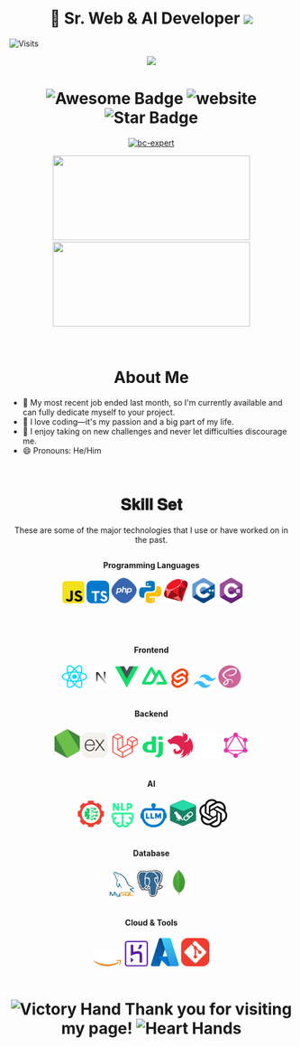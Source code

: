 <!DOCTYPE html>
<html>

<body>
  <h1 align="center"> 👋 Sr. Web & AI Developer <img src="https://media.giphy.com/media/hvRJCLFzcasrR4ia7z/giphy.gif"
      width="35"></h1>

  <!-- Updated fancy visitor badge -->
  ![Visits](https://img.shields.io/badge/Visitors-28379-blue)
  <p align="center">
    <a href="https://github.com/akini072"><img
        src="https://readme-typing-svg.herokuapp.com/?lines=Result%20Oriented;Full%20Stack-Developer;8%2B%20years%20of%20coding%20experience;Always%20learning%20new%20tech&font=Pacifico&center=true&width=650&height=120&color=58a6ff&vCenter=true&size=45%22"></a>
  </p>

  <h1 align="center">
    <img src="https://cdn.rawgit.com/sindresorhus/awesome/d7305f38d29fed78fa85652e3a63e154dd8e8829/media/badge.svg"
      alt="Awesome Badge" />
    <img
      src="https://img.shields.io/static/v1?label=&labelColor=505050&message=Findwork&color=%230076D6&style=flat&logo=google-chrome&logoColor=%230076D6"
      alt="website" />
    <img src="https://img.shields.io/static/v1?label=%F0%9F%8C%9F&message=If%20Useful&style=style=flat&color=BC4E99"
      alt="Star Badge" />
  </h1>

  <p align="center"> <a href="https://github.com/ryo-ma/github-profile-trophy"><img
        src="https://github-profile-trophy.vercel.app/?username=akini072&theme=tokyonight&no-frame=true&row=1&&margin-w=30&no-bg=false"
        alt="bc-expert" width="600px" /></a> </p>

  <p align="center">
    <img height="150px" width="350px"
      src="https://github-readme-stats.vercel.app/api?username=akini072&count_private=true&show_icons=true&theme=tokyonight" />
    <img height="150px" width="350px"
      src="https://github-readme-stats.vercel.app/api/top-langs/?username=akini072&layout=compact&theme=aura&langs_count=9" />
  </p>

  <br />

  <h1 align="center">About Me</h1>

  <ul dir="auto">
    <li>🏦 My most recent job ended last month, so I'm currently available and can fully dedicate myself to your project.</li>
    <li>🤔 I love coding—it's my passion and a big part of my life.</li>
    <li>💬 I enjoy taking on new challenges and never let difficulties discourage me.</li>
    <li>😄 Pronouns: He/Him</li>
  </ul>
  <br />

  <h1 align="center">𝐒𝐤𝐢𝐥𝐥 𝐒𝐞𝐭</h1>
  <p align="center">These are some of the major technologies that I use or have worked on in the past.</p>
  <div style="display: flex; flex-direction: column; gap: 20px;">
    <div style="display: flex; justify-content: center; flex-direction: column;">
      <p align="center" dir="auto"><strong>Programming Languages</strong></p>
      <div align="center">
        <img src="./assets/js.png" width="45px">
        <img src="./assets/ts.png" width="40px">
        <img src="./assets/php.png" width="45px">
        <img src="./assets/python.png" width="40px">
        <img src="./assets/ruby.png" width="45px">
        <img src="./assets/cplus.png" width="45px">
        <img src="./assets/csharp.png" width="45px">
      </div>
    </div>
    <br/>
    <div style="display: flex; justify-content: center; flex-direction: column; gap: 5px">
      <p align="center" dir="auto"><strong>Frontend</strong></p>
      <div align="center">
        <img src="./assets/react.png" width="45px"/>
        <img src="./assets/next.png" width="40px"/>
        <img src="./assets/vue.png" width="45px"/>
        <img src="./assets/nuxt.png" width="45px"/>
        <img src="./assets/svelte.png" width="40px"/>
        <img src="./assets/tailwind.png" width="40px"/>
        <img src="./assets/sass.png" width="40px">
      </div>
    </div>
    <div style="display: flex; justify-content: center; flex-direction: column; gap: 5px">
      <p align="center" dir="auto"><strong>Backend</strong></p>
      <div align="center">
        <img src="./assets/node.png" width="45px">
        <img src="./assets/express.png" width="45px">
        <img src="./assets/laravel.png" width="50px">
        <img src="./assets/django.png" width="45px">
        <img src="./assets/nest.png" width="45px">
        <img src="./assets/prisma.png" width="45px">
        <img src="./assets/graphql.png" width="45px">
      </div>
    </div>
    <div style="display: flex; justify-content: center; flex-direction: column; gap: 5px">
      <p align="center" dir="auto"><strong>AI</strong></p>
      <div align="center">
        <img src="./assets/ml.png" width="55px">
        <img src="./assets/nlp.png" width="50px">
        <img src="./assets/llm.png" width="50px">
        <img src="./assets/langchain.png" width="50px">
        <img src="./assets/gpt.png" width="50px">
      </div>
    </div>
    <div style="display: flex; justify-content: center; flex-direction: column; gap: 5px">
      <p align="center" dir="auto"><strong>Database</strong></p>
      <div align="center">
        <img src="./assets/mysql.png" width="45px">
        <img src="./assets/postgreSQL.png" width="45px">
        <img src="./assets/mongodb.png" width="50px">
      </div>
    </div>
    <div style="display: flex; justify-content: center; flex-direction: column; gap: 5px">
      <p align="center" dir="auto"><strong>Cloud & Tools</strong></p>
      <div align="center">
        <img src="./assets/aws.png" width="50px">
        <img src="./assets/heroku.png" width="45px">
        <img src="./assets/azure.png" width="50px">
        <img src="./assets/git.png" width="50px">
      </div>
    </div>
  </div>

  <br />
  <h1 align="center"><img
      src="https://raw.githubusercontent.com/Tarikul-Islam-Anik/Animated-Fluent-Emojis/master/Emojis/Hand%20gestures/Victory%20Hand.png"
      alt="Victory Hand" width="25" height="25" />
    Thank you for visiting my page!
    <img
      src="https://raw.githubusercontent.com/Tarikul-Islam-Anik/Animated-Fluent-Emojis/master/Emojis/Hand%20gestures/Heart%20Hands.png"
      alt="Heart Hands" width="25" height="25" />
  </h1>

</body>

</html>
